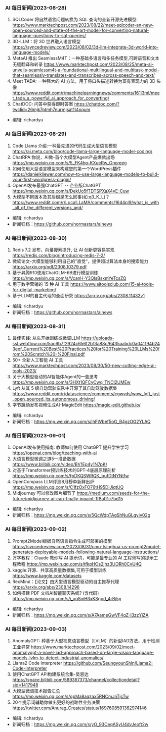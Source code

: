 ### AI 每日新闻(2023-08-28)

1. SQLCoder 将自然语言问题转换为 SQL 查询的全新开源先进模型: https://www.marktechpost.com/2023/08/22/meet-sqlcoder-an-new-open-sourced-and-state-of-the-art-model-for-converting-natural-language-questions-to-sql-queries/
2. 3D-LLM：将 3D 世界融入语言模型 https://syncedreview.com/2023/08/02/3d-llm-integrate-3d-world-into-language-models/
3. MetaAI 推出 SeamlessM4T：一种基础多语言和多任务模型,可跨语音和文本无缝翻译和转录 https://www.marktechpost.com/2023/08/25/meta-ai-unveils-seamlessm4t-a-foundational-multilingual-and-multitask-model-that-seamlessly-translates-and-transcribes-across-speech-and-text/
4. Meet TADA: 一种强大的 AI 方法，用于将口头描述转换为富有表现力的 3D 头像 https://www.reddit.com/r/machinelearningnews/comments/161l3ml/meet_tada_a_powerful_ai_approach_for_converting/
5. ChatDOC: 问答中获得即时答案 https://chatdoc.com/?twclid=26mjk7ptmh7nurmjsat1t4oqum

* 编辑: richardyu


### AI 每日新闻(2023-08-29)

1. Code Llama 介绍:一种最先进的代码生成大型语言模型 https://ai.meta.com/blog/code-llama-large-language-model-coding/
2. ChatRPA:你说，AI做-首个大模型Agent产品爆款出场 https://mp.weixin.qq.com/s/5_FK4hp-KXueRw_Gnoreeg
3. 如何使用大型语言模型来构建您的第一个WordPress插件 https://danielkliewer.com/how-to-use-large-language-models-to-build-your-first-wordpress-plugin/
4. OpenAI发布最强ChatGPT -- 企业版ChatGPT https://mp.weixin.qq.com/s/DekUo5fTDTSPXaX4vE-Cuw
5. 大模型不同版本及其后缀是怎么回事(如:q3_K_L)？https://www.reddit.com/r/LocalLLaMA/comments/1644pl9/what_is_with_all_of_the_different_versions_and/

* 编辑: richardyu
* 新闻归档：https://github.com/normastars/ainews


### AI 每日新闻(2023-08-30)

1. Redis 7.2 发布，向量搜索提升, 让 AI 创新更容易实现 https://redis.com/blog/introducing-redis-7-2/
2. 微软论文-大模型能够利用自己的"直觉"，提供超过算法本身的搜索能力 https://arxiv.org/pdf/2308.10379.pdf
3. 基于昇腾910使用ChatGLM-6B进行模型训练 https://mp.weixin.qq.com/s/VcanH-Y3QIsBsxmYeTcsZQ
4. 用于数字营销的 15 种 AI 工具 https://www.aitoolsclub.com/15-ai-tools-for-digital-marketing/
5. 基于LLM的自主代理的全面研究 https://arxiv.org/abs/2308.11432v1

* 编辑: richardyu
* 新闻归档：https://github.com/normastars/ainews

### AI 每日新闻(2023-08-31)

1. 最佳实践: 从头开始训练或微调LLM https://uploads-ssl.webflow.com/5ac6b7f2924c656f2b13a88c/6435aabdc0a041194b243eef_Current%20Best%20Practices%20for%20Training%20LLMs%20from%20Scratch%20-%20Final.pdf
2. 50+ 全新人工智能 AI 工具 https://www.marktechpost.com/2023/08/30/50-new-cutting-edge-ai-tools-2023/
3. 关于大模型驱动的AI智能体Agent的一些思考 https://mp.weixin.qq.com/s/3HXt1QFCyCwq_TNCl2UMEw
4. Lyft 从其 5 级自动驾驶车队中开源了其自动驾驶数据集 https://www.reddit.com/r/datascience/comments/cgwvds/wow_lyft_just_open_sourced_its_autonomous_driving/
5. 字节跳动发布视频生成AI-MagicEdit https://magic-edit.github.io/

* 编辑: richardyu
* 新闻归档：https://mp.weixin.qq.com/s/ihFWbef5oG_B4gzOG2YLAQ

### AI 每日新闻(2023-09-01)

1. OpenAI发布使用指南: 教师如何使用 ChatGPT 提升学生学习 https://openai.com/blog/teaching-with-ai
2. 大语言模型微调之道5—准备数据 https://www.bilibili.com/video/BV1Ep4y1N7pK/
3. 对基于Transformer预训练技术的GPT-4底层原理剖析 https://mp.weixin.qq.com/s/fpDKQSWRQK_bufDtNYNtfw
4. OpenCompass LLM评测8月榜单新鲜出炉 https://mp.weixin.qq.com/s/C1fzOxFO76tH95DiJiqtUQ
5. Midjourney 可以修改图片细节了 https://medium.com/seeds-for-the-future/midjourney-ai-can-finally-inpaint-1f8a01c7bd15

* 编辑: richardyu
* 新闻归档：https://mp.weixin.qq.com/s/5QcWdpTAgShNuGLgyIv02g


### AI 每日新闻(2023-09-02)

1. Prompt2Model根据自然语言指令生成可部署的模型 https://syncedreview.com/2023/08/31/cmu-tsinghua-us-prompt2model-generates-deployable-models-following-natural-language-instructions/
2. 万字教程：Claude 教你写 AI 提示词，可能是最专业的 AI 工程师写的提示工程教程 https://mp.weixin.qq.com/s/tfkpHOs2jhz3UORh0CvU4Q
3. kaggle:开源、共享高质量数据集,可用于模型训练 https://www.kaggle.com/datasets
4. RecMind：【论文】由大型语言模型驱动的自主推荐代理 https://arxiv.org/abs/2308.14296
5. 如何搭建 PDF 文档AI智能聊天系统? (含代码) https://mp.weixin.qq.com/s/j_xqSniH3xKSgod_4rBj5g

* 编辑: richardyu
* 新闻归档：https://mp.weixin.qq.com/s/A7AameGwVF4qZ-I3zzYiZA

### AI 每日新闻(2023-09-03)

1. AnomalyGPT: 种基于大型视觉语言模型（LVLM）的新型IAD方法，用于检测工业异常 https://www.marktechpost.com/2023/09/02/meet-anomalygpt-a-novel-iad-approach-based-on-large-vision-language-models-lvlm-to-detect-industrial-anomalies/
2. Llama2 Code Interpreter https://github.com/SeungyounShin/Llama2-Code-Interpreter
3. 使用ChatGPT API构建系统合集-吴恩达 https://space.bilibili.com/589397373/channel/collectiondetail?sid=1417948
4. 大模型微调技术​报告汇总 https://mp.weixin.qq.com/s/gpMa8aqzax5RNCmJnTjcTw
5. 20个提示词辅助你做出更好的战略性业务决策 https://twitter.com/Anurag_Creates/status/1697608591362974146

* 编辑: richardyu
* 新闻归档：https://mp.weixin.qq.com/s/yG_93CeqASyU4dvJeoft2w